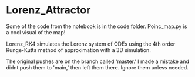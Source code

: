 # Lorenz_Attractor

Some of the code from the notebook is in the code folder. Poinc_map.py is a cool visual of the map!

Lorenz_RK4 simulates the Lorenz system of ODEs using the 4th order Runge-Kutta method of approximation with a 3D simulation.

The original pushes are on the branch called 'master.' I made a mistake and didnt push them to 'main,' then left them there. Ignore them unless needed.
